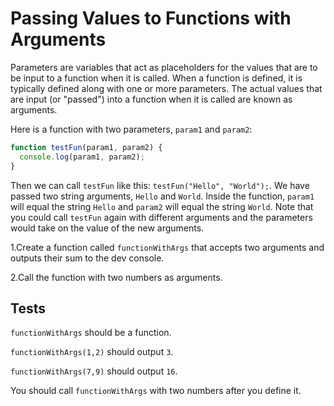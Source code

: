 # Passing Values to Functions with Arguments

Parameters are variables that act as placeholders for the values that are to be input to a function when it is called. When a function is defined, it is typically defined along with one or more parameters. The actual values that are input (or "passed") into a function when it is called are known as arguments.

Here is a function with two parameters, `param1` and `param2`:

```javascript
function testFun(param1, param2) {
  console.log(param1, param2);
}

```

Then we can call `testFun` like this: `testFun("Hello", "World");`. We have passed two string arguments, `Hello` and `World`. Inside the function, `param1` will equal the string `Hello` and `param2` will equal the string `World`. Note that you could call `testFun` again with different arguments and the parameters would take on the value of the new arguments.

1.Create a function called `functionWithArgs` that accepts two arguments and outputs their sum to the dev console.

2.Call the function with two numbers as arguments.

## Tests

`functionWithArgs` should be a function.

`functionWithArgs(1,2)` should output `3`.

`functionWithArgs(7,9)` should output `16`.

You should call `functionWithArgs` with two numbers after you define it.